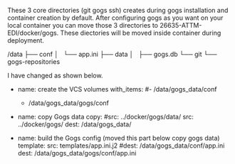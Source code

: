 These  3  core directories (git   gogs  ssh) creates during gogs installation and 
container creation by default. After configuring gogs as you want on your local
container you can move those 3 directories  to  26635-ATTM-EDI/docker/gogs.
These diectories will be moved inside container during deployment.

/data
├── conf
│   └── app.ini
├── data
│   ├── gogs.db
└── git
    └── gogs-repositories

I have changed  as shown below.   
  - name: create the VCS volumes
    with_items:
      #- /data/gogs_data/conf  
      - /data/gogs_data/gogs/conf       

  - name: copy Gogs data
    copy:
      #src: ../docker/gogs/data/
      src: ../docker/gogs/
      dest: /data/gogs_data/
  - name: build the Gogs config      (moved this part below copy gogs data)
    template:
      src: templates/app.ini.j2
      #dest: /data/gogs_data/conf/app.ini
      dest: /data/gogs_data/gogs/conf/app.ini
